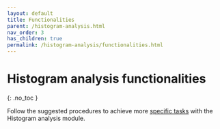 ```yaml
---
layout: default
title: Functionalities
parent: /histogram-analysis.html
nav_order: 3
has_children: true
permalink: /histogram-analysis/functionalities.html
---
```


# Histogram analysis functionalities
{: .no_toc }

Follow the suggested procedures to achieve more <u>specific tasks</u> with the Histogram analysis module.